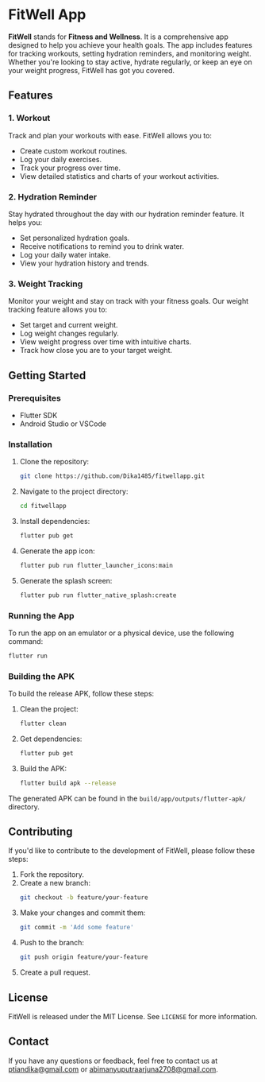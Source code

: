 # FitWell App

**FitWell** stands for **Fitness and Wellness**. It is a comprehensive app designed to help you achieve your health goals. The app includes features for tracking workouts, setting hydration reminders, and monitoring weight. Whether you're looking to stay active, hydrate regularly, or keep an eye on your weight progress, FitWell has got you covered.

## Features

### 1. Workout
Track and plan your workouts with ease. FitWell allows you to:
- Create custom workout routines.
- Log your daily exercises.
- Track your progress over time.
- View detailed statistics and charts of your workout activities.

### 2. Hydration Reminder
Stay hydrated throughout the day with our hydration reminder feature. It helps you:
- Set personalized hydration goals.
- Receive notifications to remind you to drink water.
- Log your daily water intake.
- View your hydration history and trends.

### 3. Weight Tracking
Monitor your weight and stay on track with your fitness goals. Our weight tracking feature allows you to:
- Set target and current weight.
- Log weight changes regularly.
- View weight progress over time with intuitive charts.
- Track how close you are to your target weight.

## Getting Started

### Prerequisites
- Flutter SDK
- Android Studio or VSCode

### Installation
1. Clone the repository:
    ```sh
    git clone https://github.com/Dika1485/fitwellapp.git
    ```
2. Navigate to the project directory:
    ```sh
    cd fitwellapp
    ```
3. Install dependencies:
    ```sh
    flutter pub get
    ```
4. Generate the app icon:
    ```sh
    flutter pub run flutter_launcher_icons:main
    ```
5. Generate the splash screen:
    ```sh
    flutter pub run flutter_native_splash:create
    ```

### Running the App
To run the app on an emulator or a physical device, use the following command:
```sh
flutter run
```

### Building the APK
To build the release APK, follow these steps:
1. Clean the project:
    ```sh
    flutter clean
    ```
2. Get dependencies:
    ```sh
    flutter pub get
    ```
3. Build the APK:
    ```sh
    flutter build apk --release
    ```

The generated APK can be found in the `build/app/outputs/flutter-apk/` directory.

## Contributing
If you'd like to contribute to the development of FitWell, please follow these steps:
1. Fork the repository.
2. Create a new branch:
    ```sh
    git checkout -b feature/your-feature
    ```
3. Make your changes and commit them:
    ```sh
    git commit -m 'Add some feature'
    ```
4. Push to the branch:
    ```sh
    git push origin feature/your-feature
    ```
5. Create a pull request.

## License
FitWell is released under the MIT License. See `LICENSE` for more information.

## Contact
If you have any questions or feedback, feel free to contact us at ptiandika@gmail.com or abimanyuputraarjuna2708@gmail.com.